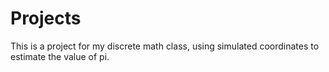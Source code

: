 # Projects
This is a project for my discrete math class, using simulated coordinates to estimate the value of pi.
